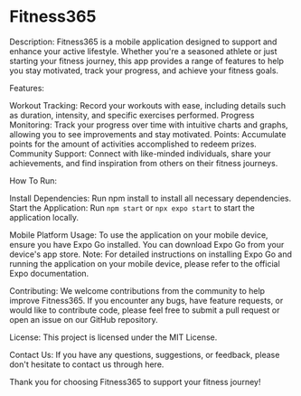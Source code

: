 # Fitness365
Description:
Fitness365 is a mobile application designed to support and enhance your active lifestyle. Whether you're a seasoned athlete or just starting your fitness journey, this app provides a range of features to help you stay motivated, track your progress, and achieve your fitness goals.

Features:

Workout Tracking: Record your workouts with ease, including details such as duration, intensity, and specific exercises performed.
Progress Monitoring: Track your progress over time with intuitive charts and graphs, allowing you to see improvements and stay motivated.
Points: Accumulate points for the amount of activities accomplished to redeem prizes.
Community Support: Connect with like-minded individuals, share your achievements, and find inspiration from others on their fitness journeys.

How To Run:

Install Dependencies:
Run npm install to install all necessary dependencies.
Start the Application:
Run ```npm start``` or ```npx expo start``` to start the application locally.

Mobile Platform Usage:
To use the application on your mobile device, ensure you have Expo Go installed. You can download Expo Go from your device's app store.
Note: For detailed instructions on installing Expo Go and running the application on your mobile device, please refer to the official Expo documentation.

Contributing:
We welcome contributions from the community to help improve Fitness365. If you encounter any bugs, have feature requests, or would like to contribute code, please feel free to submit a pull request or open an issue on our GitHub repository.

License:
This project is licensed under the MIT License.

Contact Us:
If you have any questions, suggestions, or feedback, please don't hesitate to contact us through here. 

Thank you for choosing Fitness365 to support your fitness journey!
